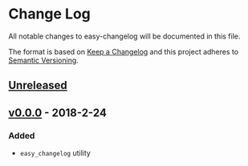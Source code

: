 # Change Log

[//]: # (<values>)
[<compare>]: # (https://github.com/user404d/easy-changelog/compare/{previous}...{current})
[<pre_release_header>]: # (## [Unreleased])
[<pre_release_description>]: # ( )
[<pre_release_ref>]: # ([Unreleased]: {compare})
[<release_header>]: # (## [{version}] - {year}-{month}-{day})
[<release_description>]: # (*)
[<release_ref>]: # ([{version}]: {compare})
[<current>]: # (v0.0.0)
[//]: # (<end>)

All notable changes to easy-changelog will be documented in this file.

The format is based on [Keep a Changelog](http://keepachangelog.com/en/1.0.0/)
and this project adheres to [Semantic Versioning](http://semver.org/spec/v2.0.0.html).

[//]: # (<pre_release>)
## [Unreleased]

 

[Unreleased]: https://github.com/user404d/easy-changelog/compare/v0.0.0...HEAD
[//]: # (<end>)

[//]: # (<release>)
## [v0.0.0] - 2018-2-24

### Added

* `easy_changelog` utility

[v0.0.0]: https://github.com/user404d/easy-changelog/compare/v0.0.0...v0.0.0
[//]: # (<end>)
